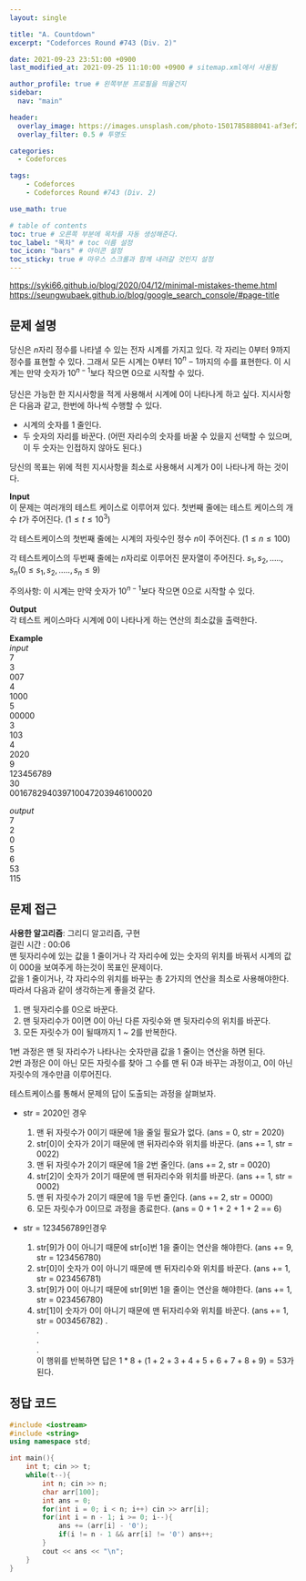 ```yaml
---
layout: single

title: "A. Countdown"
excerpt: "Codeforces Round #743 (Div. 2)"

date: 2021-09-23 23:51:00 +0900
last_modified_at: 2021-09-25 11:10:00 +0900 # sitemap.xml에서 사용됨

author_profile: true # 왼쪽부분 프로필을 띄울건지
sidebar:
  nav: "main"

header:
  overlay_image: https://images.unsplash.com/photo-1501785888041-af3ef285b470?ixlib=rb-1.2.1&ixid=eyJhcHBfaWQiOjEyMDd9&auto=format&fit=crop&w=1350&q=80
  overlay_filter: 0.5 # 투명도

categories: 
  - Codeforces

tags: 
    - Codeforces
    - Codeforces Round #743 (Div. 2)

use_math: true

# table of contents
toc: true # 오른쪽 부분에 목차를 자동 생성해준다.
toc_label: "목차" # toc 이름 설정
toc_icon: "bars" # 아이콘 설정
toc_sticky: true # 마우스 스크롤과 함께 내려갈 것인지 설정
---
```

https://syki66.github.io/blog/2020/04/12/minimal-mistakes-theme.html  
https://seungwubaek.github.io/blog/google_search_console/#page-title  
## 문제 설명  
당신은 $n$자리 정수를 나타낼 수 있는 전자 시계를 가지고 있다. 각 자리는 $0$부터 $9$까지 정수를 표현할 수 있다. 그래서 모든 시계는 $0$부터 $10^{n} - 1$까지의 수를 표현한다. 이 시계는 만약 숫자가 $10^{n - 1}$보다 작으면 $0$으로 시작할 수 있다.  
<br>
당신은 가능한 한 지시사항을 적게 사용해서 시계에 0이 나타나게 하고 싶다. 지시사항은 다음과 같고, 한번에 하나씩 수행할 수 있다.  
  * 시계의 숫자를 $1$ 줄인다.
  * 두 숫자의 자리를 바꾼다. (어떤 자리수의 숫자를 바꿀 수 있을지 선택할 수 있으며, 이 두 숫자는 인접하지 않아도 된다.)

당신의 목표는 위에 적힌 지시사항을 최소로 사용해서 시계가 $0$이 나타나게 하는 것이다. 

__Input__  
이 문제는 여러개의 테스트 케이스로 이루어져 있다. 첫번째 줄에는 테스트 케이스의 개수 $t$가 주어진다. $(1 \le t \le 10^3)$

각 테스트케이스의 첫번째 줄에는 시계의 자릿수인 정수 $n$이 주어진다. $(1 \le n \le 100)$  

각 테스트케이스의 두번째 줄에는 $n$자리로 이루어진 문자열이 주어진다. $s_{1}, s_{2}, ....., s_{n}(0 \le s_{1}, s_{2}, ....., s_{n} \le 9)$  

주의사항: 이 시계는 만약 숫자가 $10^{n - 1}$보다 작으면 $0$으로 시작할 수 있다.  

__Output__  
각 테스트 케이스마다 시계에 0이 나타나게 하는 연산의 최소값을 출력한다.  

__Example__  
_input_  
7  
3  
007  
4  
1000  
5  
00000  
3  
103  
4  
2020  
9  
123456789  
30  
001678294039710047203946100020  
  
_output_  
7  
2  
0  
5  
6  
53  
115  

## 문제 접근
__사용한 알고리즘__: 그리디 알고리즘, 구현  
걸린 시간 : 00:06  
맨 뒷자리수에 있는 값을 1 줄이거나 각 자리수에 있는 숫자의 위치를 바꿔서 시계의 값이 000을 보여주게 하는것이 목표인 문제이다.  
값을 1 줄이거나, 각 자리수의 위치를 바꾸는 총 2가지의 연산을 최소로 사용해야한다.
따라서 다음과 같이 생각하는게 좋을것 같다.  
  1. 맨 뒷자리수를 0으로 바꾼다.
  2. 맨 뒷자리수가 0이면 0이 아닌 다른 자릿수와 맨 뒷자리수의 위치를 바꾼다.
  3. 모든 자릿수가 0이 될때까지 1 ~ 2를 반복한다.

1번 과정은 맨 뒷 자리수가 나타나는 숫자만큼 값을 1 줄이는 연산을 하면 된다.  
2번 과정은 0이 아닌 모든 자릿수를 찾아 그 수를 맨 뒤 0과 바꾸는 과정이고, 0이 아닌 자릿수의 개수만큼 이루어진다.  

테스트케이스를 통해서 문제의 답이 도출되는 과정을 살펴보자.  
* str = 2020인 경우 
  1. 맨 뒤 자릿수가 0이기 때문에 1을 줄일 필요가 없다. (ans = 0, str = 2020)  
  2. str[0]이 숫자가 2이기 때문에 맨 뒤자리수와 위치를 바꾼다. (ans += 1, str = 0022)  
  3. 맨 뒤 자릿수가 2이기 때문에 1을 2번 줄인다. (ans += 2, str = 0020)  
  4. str[2]이 숫자가 2이기 때문에 맨 뒤자리수와 위치를 바꾼다. (ans += 1, str = 0002)  
  5. 맨 뒤 자릿수가 2이기 때문에 1을 두번 줄인다. (ans += 2, str = 0000)  
  6. 모든 자릿수가 0이므로 과정을 종료한다. (ans = 0 + 1 + 2 + 1 + 2 == 6)  

* str = 123456789인경우
  1. str[9]가 0이 아니기 때문에 str[o]번 1을 줄이는 연산을 해야한다. (ans += 9, str = 123456780)
  2. str[0]이 숫자가 0이 아니기 때문에 맨 뒤자리수와 위치를 바꾼다. (ans += 1, str = 023456781)
  3. str[9]가 0이 아니기 때문에 str[9]번 1을 줄이는 연산을 해야한다. (ans += 1, str = 023456780)
  4. str[1]이 숫자가 0이 아니기 때문에 맨 뒤자리수와 위치를 바꾼다. (ans += 1, str = 003456782)
  .  
  .  
  .  
  .  
이 행위를 반복하면 답은 $1 * 8 + (1 + 2 + 3 + 4 + 5 + 6 + 7 + 8 + 9) = 53$가 된다.  

## 정답 코드  
```cpp
#include <iostream>
#include <string>
using namespace std;

int main(){
    int t; cin >> t;
    while(t--){
        int n; cin >> n;
        char arr[100];
        int ans = 0;
        for(int i = 0; i < n; i++) cin >> arr[i];
        for(int i = n - 1; i >= 0; i--){
            ans += (arr[i] - '0');
            if(i != n - 1 && arr[i] != '0') ans++;
        }
        cout << ans << "\n";
    }
}
```
